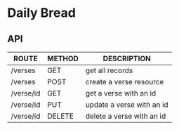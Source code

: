 # Daily Bread


## API 

| ROUTE | METHOD | DESCRIPTION |
| ------| ------- |------------|
|/verses | GET     | get all records |
|/verses | POST     | create a verse resource |
| /verse/id | GET    | get a verse with an id |
| /verse/id  | PUT    | update a verse with an id |
| /verse/id   | DELETE | delete a verse with an id |
